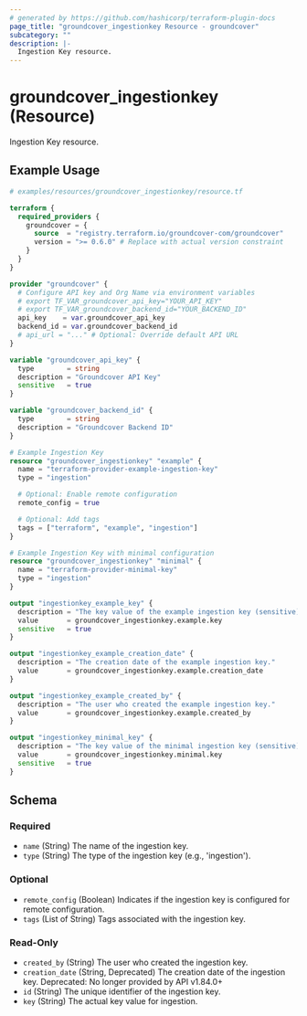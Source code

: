 ```yaml
---
# generated by https://github.com/hashicorp/terraform-plugin-docs
page_title: "groundcover_ingestionkey Resource - groundcover"
subcategory: ""
description: |-
  Ingestion Key resource.
---
```


# groundcover_ingestionkey (Resource)

Ingestion Key resource.

## Example Usage

```terraform
# examples/resources/groundcover_ingestionkey/resource.tf

terraform {
  required_providers {
    groundcover = {
      source  = "registry.terraform.io/groundcover-com/groundcover"
      version = ">= 0.6.0" # Replace with actual version constraint
    }
  }
}

provider "groundcover" {
  # Configure API key and Org Name via environment variables
  # export TF_VAR_groundcover_api_key="YOUR_API_KEY"
  # export TF_VAR_groundcover_backend_id="YOUR_BACKEND_ID"
  api_key    = var.groundcover_api_key
  backend_id = var.groundcover_backend_id
  # api_url = "..." # Optional: Override default API URL
}

variable "groundcover_api_key" {
  type        = string
  description = "Groundcover API Key"
  sensitive   = true
}

variable "groundcover_backend_id" {
  type        = string
  description = "Groundcover Backend ID"
}

# Example Ingestion Key
resource "groundcover_ingestionkey" "example" {
  name = "terraform-provider-example-ingestion-key"
  type = "ingestion"

  # Optional: Enable remote configuration
  remote_config = true

  # Optional: Add tags
  tags = ["terraform", "example", "ingestion"]
}

# Example Ingestion Key with minimal configuration
resource "groundcover_ingestionkey" "minimal" {
  name = "terraform-provider-minimal-key"
  type = "ingestion"
}

output "ingestionkey_example_key" {
  description = "The key value of the example ingestion key (sensitive)."
  value       = groundcover_ingestionkey.example.key
  sensitive   = true
}

output "ingestionkey_example_creation_date" {
  description = "The creation date of the example ingestion key."
  value       = groundcover_ingestionkey.example.creation_date
}

output "ingestionkey_example_created_by" {
  description = "The user who created the example ingestion key."
  value       = groundcover_ingestionkey.example.created_by
}

output "ingestionkey_minimal_key" {
  description = "The key value of the minimal ingestion key (sensitive)."
  value       = groundcover_ingestionkey.minimal.key
  sensitive   = true
}
```

<!-- schema generated by tfplugindocs -->
## Schema

### Required

- `name` (String) The name of the ingestion key.
- `type` (String) The type of the ingestion key (e.g., 'ingestion').

### Optional

- `remote_config` (Boolean) Indicates if the ingestion key is configured for remote configuration.
- `tags` (List of String) Tags associated with the ingestion key.

### Read-Only

- `created_by` (String) The user who created the ingestion key.
- `creation_date` (String, Deprecated) The creation date of the ingestion key. Deprecated: No longer provided by API v1.84.0+
- `id` (String) The unique identifier of the ingestion key.
- `key` (String) The actual key value for ingestion.
